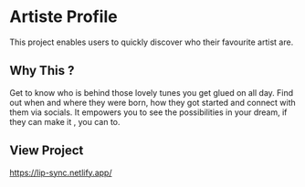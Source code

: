# Artiste Profile

This project enables users to quickly discover who their favourite artist are.
## Why This ?

Get to know who is behind those lovely tunes you get glued on all day. 
Find out when  and where they were born, how they got started and connect with them via socials.
It empowers you to see the possibilities in your dream, if they can make it , you can to. 

## View Project
https://lip-sync.netlify.app/


